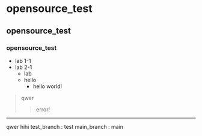 # opensource_test
## opensource_test
### opensource_test
* lab 1-1
* lab 2-1
  + lab
  + hello
    - hello world!
> qwer
> > error!
<hr/>
qwer
hihi
test_branch : test
main_branch : main
